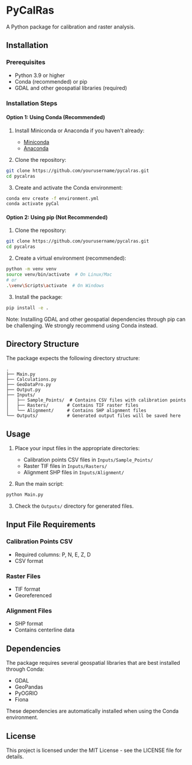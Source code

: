 # PyCalRas

A Python package for calibration and raster analysis.

## Installation

### Prerequisites

- Python 3.9 or higher
- Conda (recommended) or pip
- GDAL and other geospatial libraries (required)

### Installation Steps

#### Option 1: Using Conda (Recommended)

1. Install Miniconda or Anaconda if you haven't already:
   - [Miniconda](https://docs.conda.io/en/latest/miniconda.html)
   - [Anaconda](https://www.anaconda.com/products/distribution)

2. Clone the repository:
```bash
git clone https://github.com/yourusername/pycalras.git
cd pycalras
```

3. Create and activate the Conda environment:
```bash
conda env create -f environment.yml
conda activate pyCal
```

#### Option 2: Using pip (Not Recommended)

1. Clone the repository:
```bash
git clone https://github.com/yourusername/pycalras.git
cd pycalras
```

2. Create a virtual environment (recommended):
```bash
python -m venv venv
source venv/bin/activate  # On Linux/Mac
# or
.\venv\Scripts\activate  # On Windows
```

3. Install the package:
```bash
pip install -e .
```

Note: Installing GDAL and other geospatial dependencies through pip can be challenging. We strongly recommend using Conda instead.

## Directory Structure

The package expects the following directory structure:
```
.
├── Main.py
├── Calculations.py
├── GeoDataPro.py
├── Output.py
├── Inputs/
│   ├── Sample_Points/  # Contains CSV files with calibration points
│   ├── Rasters/       # Contains TIF raster files
│   └── Alignment/     # Contains SHP alignment files
└── Outputs/           # Generated output files will be saved here
```

## Usage

1. Place your input files in the appropriate directories:
   - Calibration points CSV files in `Inputs/Sample_Points/`
   - Raster TIF files in `Inputs/Rasters/`
   - Alignment SHP files in `Inputs/Alignment/`

2. Run the main script:
```bash
python Main.py
```

3. Check the `Outputs/` directory for generated files.

## Input File Requirements

### Calibration Points CSV
- Required columns: P, N, E, Z, D
- CSV format

### Raster Files
- TIF format
- Georeferenced

### Alignment Files
- SHP format
- Contains centerline data

## Dependencies

The package requires several geospatial libraries that are best installed through Conda:
- GDAL
- GeoPandas
- PyOGRIO
- Fiona

These dependencies are automatically installed when using the Conda environment.

## License

This project is licensed under the MIT License - see the LICENSE file for details.

